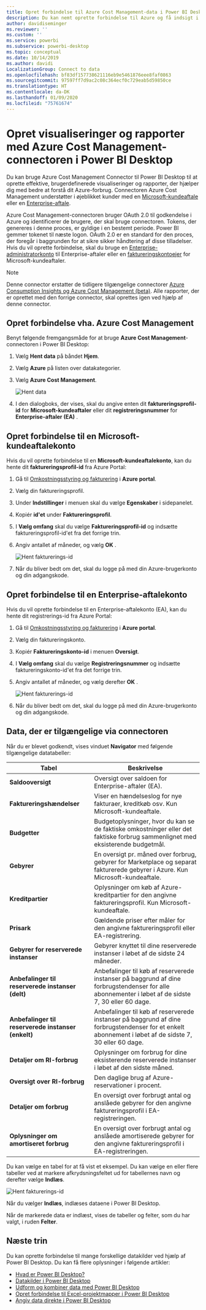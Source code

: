 ```yaml
---
title: Opret forbindelse til Azure Cost Management-data i Power BI Desktop
description: Du kan nemt oprette forbindelse til Azure og få indsigt i dine omkostninger og forbrug af Azure ved hjælp af Power BI Desktop
author: davidiseminger
ms.reviewer: ''
ms.custom: ''
ms.service: powerbi
ms.subservice: powerbi-desktop
ms.topic: conceptual
ms.date: 10/14/2019
ms.author: davidi
LocalizationGroup: Connect to data
ms.openlocfilehash: bf83df157738621116eb9e5461876eee8faf0863
ms.sourcegitcommit: 97597ff7d9ac2c08c364ecf0c729eab5d59850ce
ms.translationtype: HT
ms.contentlocale: da-DK
ms.lasthandoff: 01/09/2020
ms.locfileid: "75761674"
---
```

# <a name="create-visuals-and-reports-with-the-azure-cost-management-connector-in-power-bi-desktop"></a>Opret visualiseringer og rapporter med Azure Cost Management-connectoren i Power BI Desktop

Du kan bruge Azure Cost Management Connector til Power BI Desktop til at oprette effektive, brugerdefinerede visualiseringer og rapporter, der hjælper dig med bedre at forstå dit Azure-forbrug. Connectoren Azure Cost Management understøtter i øjeblikket kunder med en [Microsoft-kundeaftale](https://azure.microsoft.com/pricing/purchase-options/microsoft-customer-agreement/) eller en [Enterprise-aftale](https://azure.microsoft.com/pricing/enterprise-agreement/).  

Azure Cost Management-connectoren bruger OAuth 2.0 til godkendelse i Azure og identificerer de brugere, der skal bruge connectoren. Tokens, der genereres i denne proces, er gyldige i en bestemt periode. Power BI gemmer tokenet til næste logon. OAuth 2.0 er en standard for den proces, der foregår i baggrunden for at sikre sikker håndtering af disse tilladelser. Hvis du vil oprette forbindelse, skal du bruge en [Enterprise-administratorkonto](https://docs.microsoft.com/azure/billing/billing-understand-ea-roles) til Enterprise-aftaler eller en [faktureringskontoejer](https://docs.microsoft.com/azure/billing/billing-understand-mca-roles) for Microsoft-kundeaftaler. 

> [!NOTE]
> Denne connector erstatter de tidligere tilgængelige connectorer [Azure Consumption Insights og Azure Cost Management (beta)](desktop-connect-azure-consumption-insights.md). Alle rapporter, der er oprettet med den forrige connector, skal oprettes igen ved hjælp af denne connector.

## <a name="connect-using-azure-cost-management"></a>Opret forbindelse vha. Azure Cost Management

Benyt følgende fremgangsmåde for at bruge **Azure Cost Management**-connectoren i Power BI Desktop:

1.  Vælg **Hent data** på båndet **Hjem**.
2.  Vælg **Azure** på listen over datakategorier.
3.  Vælg **Azure Cost Management**.

    ![Hent data](media/desktop-connect-azure-cost-management/azure-cost-management-00b.png)

4. I den dialogboks, der vises, skal du angive enten dit **faktureringsprofil-id** for **Microsoft-kundeaftaler** eller dit **registreringsnummer** for **Enterprise-aftaler (EA)** . 


## <a name="connect-to-a-microsoft-customer-agreement-account"></a>Opret forbindelse til en Microsoft-kundeaftalekonto 

Hvis du vil oprette forbindelse til en **Microsoft-kundeaftalekonto**, kan du hente dit **faktureringsprofil-id** fra Azure Portal:

1.  Gå til [Omkostningsstyring og fakturering](https://portal.azure.com/) i **Azure portal**.
2.  Vælg din faktureringsprofil. 
3.  Under **Indstillinger** i menuen skal du vælge **Egenskaber** i sidepanelet.
4.  Kopiér **id'et** under **Faktureringsprofil**. 
5.  I **Vælg omfang** skal du vælge **Faktureringsprofil-id** og indsætte faktureringsprofil-id'et fra det forrige trin. 
6.  Angiv antallet af måneder, og vælg **OK** .

    ![Hent fakturerings-id](media/desktop-connect-azure-cost-management/azure-cost-management-01a.png)

7.  Når du bliver bedt om det, skal du logge på med din Azure-brugerkonto og din adgangskode. 


## <a name="connect-to-an-enterprise-agreement-account"></a>Opret forbindelse til en Enterprise-aftalekonto

Hvis du vil oprette forbindelse til en Enterprise-aftalekonto (EA), kan du hente dit registrerings-id fra Azure Portal:

1.  Gå til [Omkostningsstyring og fakturering](https://portal.azure.com/) i **Azure portal**.
2.  Vælg din faktureringskonto.
3.  Kopiér **Faktureringskonto-id** i menuen **Oversigt**.
4.  I **Vælg omfang** skal du vælge **Registreringsnummer** og indsætte faktureringskonto-id'et fra det forrige trin. 
5.  Angiv antallet af måneder, og vælg derefter **OK** .

    ![Hent fakturerings-id](media/desktop-connect-azure-cost-management/azure-cost-management-01b.png)

6.  Når du bliver bedt om det, skal du logge på med din Azure-brugerkonto og din adgangskode. 

## <a name="data-available-through-the-connector"></a>Data, der er tilgængelige via connectoren

Når du er blevet godkendt, vises vinduet **Navigator** med følgende tilgængelige datatabeller:



| **Tabel** | **Beskrivelse** |
| --- | --- |
| **Saldooversigt** | Oversigt over saldoen for Enterprise-aftaler (EA). |
| **Faktureringshændelser** | Viser en hændelseslog for nye fakturaer, kreditkøb osv. Kun Microsoft-kundeaftale. |
| **Budgetter** | Budgetoplysninger, hvor du kan se de faktiske omkostninger eller det faktiske forbrug sammenlignet med eksisterende budgetmål. |
| **Gebyrer** | En oversigt pr. måned over forbrug, gebyrer for Marketplace og separat fakturerede gebyrer i Azure. Kun Microsoft-kundeaftale. |
| **Kreditpartier** | Oplysninger om køb af Azure-kreditpartier for den angivne faktureringsprofil. Kun Microsoft-kundeaftale. |
| **Prisark** | Gældende priser efter måler for den angivne faktureringsprofil eller EA-registrering. |
| **Gebyrer for reserverede instanser** | Gebyrer knyttet til dine reserverede instanser i løbet af de sidste 24 måneder. |
| **Anbefalinger til reserverede instanser (delt)** | Anbefalinger til køb af reserverede instanser på baggrund af dine forbrugstendenser for alle abonnementer i løbet af de sidste 7, 30 eller 60 dage. |
| **Anbefalinger til reserverede instanser (enkelt)** | Anbefalinger til køb af reserverede instanser på baggrund af dine forbrugstendenser for et enkelt abonnement i løbet af de sidste 7, 30 eller 60 dage. |
| **Detaljer om RI-forbrug** | Oplysninger om forbrug for dine eksisterende reserverede instanser i løbet af den sidste måned. |
| **Oversigt over RI-forbrug** | Den daglige brug af Azure-reservationer i procent. |
| **Detaljer om forbrug** | En oversigt over forbrugt antal og anslåede gebyrer for den angivne faktureringsprofil i EA-registreringen. |
| **Oplysninger om amortiseret forbrug** | En oversigt over forbrugt antal og anslåede amortiserede gebyrer for den angivne faktureringsprofil i EA-registreringen. |

Du kan vælge en tabel for at få vist et eksempel. Du kan vælge en eller flere tabeller ved at markere afkrydsningsfeltet ud for tabellernes navn og derefter vælge **Indlæs**.

![Hent fakturerings-id](media/desktop-connect-azure-cost-management/azure-cost-management-01c.png)

Når du vælger **Indlæs**, indlæses dataene i Power BI Desktop. 

Når de markerede data er indlæst, vises de tabeller og felter, som du har valgt, i ruden **Felter**.


## <a name="next-steps"></a>Næste trin

Du kan oprette forbindelse til mange forskellige datakilder ved hjælp af Power BI Desktop. Du kan få flere oplysninger i følgende artikler:

* [Hvad er Power BI Desktop?](desktop-what-is-desktop.md)
* [Datakilder i Power BI Desktop](desktop-data-sources.md)
* [Udform og kombiner data med Power BI Desktop](desktop-shape-and-combine-data.md)
* [Opret forbindelse til Excel-projektmapper i Power BI Desktop](desktop-connect-excel.md)   
* [Angiv data direkte i Power BI Desktop](desktop-enter-data-directly-into-desktop.md)   
